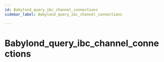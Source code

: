 ```yaml
---
id: Babylond_query_ibc_channel_connections
sidebar_label: Babylond_query_ibc_channel_connections

---
```


# Babylond_query_ibc_channel_connections